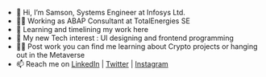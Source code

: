 - 👋 Hi, I’m Samson, Systems Engineer at Infosys Ltd.
- 👨‍💻 Working as ABAP Consultant at TotalEnergies SE
- 👀 Learning and timelining my work here
- 🌱 My new Tech interest : UI designing and frontend programming
- 🤷‍♂️ Post work you can find me learning about Crypto projects or hanging out in the Metaverse
- 📫 Reach me on [LinkedIn](https://www.linkedin.com/in/samsonshukla/) | [Twitter](https://twitter.com/samsonshukla) | [Instagram](https://www.instagram.com/samsonshukla/)

<!---
samson-shukla/Samson-Shukla is a ✨ special ✨ repository because its `README.md` (this file) appears on your GitHub profile.
You can click the Preview link to take a look at your changes.
--->
